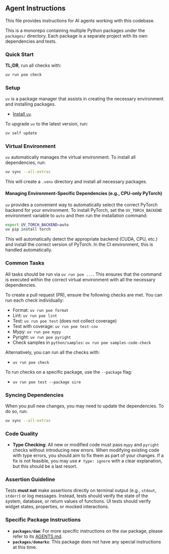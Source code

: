 ## Agent Instructions

This file provides instructions for AI agents working with this codebase.

This is a monorepo containing multiple Python packages under the `packages/` directory. Each package is a separate project with its own dependencies and tests.

### Quick Start

**TL;DR**, run all checks with:

```sh
uv run poe check
```

### Setup

`uv` is a package manager that assists in creating the necessary environment and installing packages.

- [Install `uv`](https://docs.astral.sh/uv/getting-started/installation/).

To upgrade `uv` to the latest version, run:

```sh
uv self update
```

### Virtual Environment

`uv` automatically manages the virtual environment. To install all dependencies, run:

```sh
uv sync --all-extras
```

This will create a `.venv` directory and install all necessary packages.

#### Managing Environment-Specific Dependencies (e.g., CPU-only PyTorch)

`uv` provides a convenient way to automatically select the correct PyTorch backend for your environment. To install PyTorch, set the `UV_TORCH_BACKEND` environment variable to `auto` and then run the installation command:

```bash
export UV_TORCH_BACKEND=auto
uv pip install torch
```

This will automatically detect the appropriate backend (CUDA, CPU, etc.) and install the correct version of PyTorch. In the CI environment, this is handled automatically.

### Common Tasks

All tasks should be run via `uv run poe ...`. This ensures that the command is executed within the correct virtual environment with all the necessary dependencies.

To create a pull request (PR), ensure the following checks are met. You can run each check individually:

- Format: `uv run poe format`
- Lint: `uv run poe lint`
- Test: `uv run poe test` (does not collect coverage)
- Test with coverage: `uv run poe test-cov`
- Mypy: `uv run poe mypy`
- Pyright: `uv run poe pyright`
- Check samples in `python/samples`: `uv run poe samples-code-check`

Alternatively, you can run all the checks with:
- `uv run poe check`

To run checks on a specific package, use the `--package` flag:
- `uv run poe test --package sire`

### Syncing Dependencies

When you pull new changes, you may need to update the dependencies. To do so, run:

```sh
uv sync --all-extras
```

### Code Quality

-   **Type Checking**: All new or modified code must pass `mypy` and `pyright` checks without introducing new errors. When modifying existing code with type errors, you should aim to fix them as part of your changes. If a fix is not feasible, you may use `# type: ignore` with a clear explanation, but this should be a last resort.

### Assertion Guideline

Tests **must not** make assertions directly on terminal output (e.g., `stdout`, `stderr`) or log messages. Instead, tests should verify the state of the system, database, or return values of functions. UI tests should verify widget states, properties, or mocked interactions.

### Specific Package Instructions

*   **`packages/dam`**: For more specific instructions on the `dam` package, please refer to its [AGENTS.md](packages/dam/AGENTS.md).
*   **`packages/domarkx`**: This package does not have any special instructions at this time.
